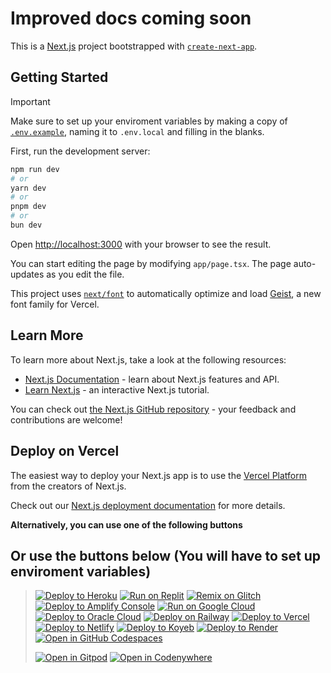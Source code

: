 # Improved docs coming soon

This is a [Next.js](https://nextjs.org) project bootstrapped with [`create-next-app`](https://nextjs.org/docs/app/api-reference/cli/create-next-app).

## Getting Started

> [!IMPORTANT]  
> Make sure to set up your enviroment variables by making a copy of [`.env.example`](/.env.example), naming it to `.env.local` and filling in the blanks.

First, run the development server:

```bash
npm run dev
# or
yarn dev
# or
pnpm dev
# or
bun dev
```

Open [http://localhost:3000](http://localhost:3000) with your browser to see the result.

You can start editing the page by modifying `app/page.tsx`. The page auto-updates as you edit the file.

This project uses [`next/font`](https://nextjs.org/docs/app/building-your-application/optimizing/fonts) to automatically optimize and load [Geist](https://vercel.com/font), a new font family for Vercel.

## Learn More

To learn more about Next.js, take a look at the following resources:

- [Next.js Documentation](https://nextjs.org/docs) - learn about Next.js features and API.
- [Learn Next.js](https://nextjs.org/learn) - an interactive Next.js tutorial.

You can check out [the Next.js GitHub repository](https://github.com/vercel/next.js) - your feedback and contributions are welcome!

## Deploy on Vercel

The easiest way to deploy your Next.js app is to use the [Vercel Platform](https://vercel.com/new?utm_medium=default-template&filter=next.js&utm_source=create-next-app&utm_campaign=create-next-app-readme) from the creators of Next.js.

Check out our [Next.js deployment documentation](https://nextjs.org/docs/app/building-your-application/deploying) for more details.

**Alternatively, you can use one of the following buttons**
## Or use the buttons below (You will have to set up enviroment variables)
>
> [![Deploy to Heroku](https://binbashbanana.github.io/deploy-buttons/buttons/remade/heroku.svg)](https://heroku.com/deploy/?template=https://github.com/InternetBowser670/petezah-next)
[![Run on Replit](https://binbashbanana.github.io/deploy-buttons/buttons/remade/replit.svg)](https://replit.com/github/InternetBowser670/petezah-next)
[![Remix on Glitch](https://binbashbanana.github.io/deploy-buttons/buttons/remade/glitch.svg)](https://glitch.com/edit/#!/import/github/InternetBowser670/petezah-next)
[![Deploy to Amplify Console](https://binbashbanana.github.io/deploy-buttons/buttons/remade/amplifyconsole.svg)](https://console.aws.amazon.com/amplify/home#/deploy?repo=https://github.com/InternetBowser670/petezah-next)
[![Run on Google Cloud](https://binbashbanana.github.io/deploy-buttons/buttons/remade/googlecloud.svg)](https://deploy.cloud.run/?git_repo=https://github.com/InternetBowser670/petezah-next)
[![Deploy to Oracle Cloud](https://binbashbanana.github.io/deploy-buttons/buttons/remade/oraclecloud.svg)](https://cloud.oracle.com/resourcemanager/stacks/create?zipUrl=https://github.com/InternetBowser670/petezah-next/archive/refs/heads/main.zip)
[![Deploy on Railway](https://binbashbanana.github.io/deploy-buttons/buttons/remade/railway.svg)](https://railway.app/new/template?template=https://github.com/InternetBowser670/petezah-next)
[![Deploy to Vercel](https://binbashbanana.github.io/deploy-buttons/buttons/remade/vercel.svg)](https://vercel.com/new/clone?repository-url=https://github.com/InternetBowser670/petezah-next)
[![Deploy to Netlify](https://binbashbanana.github.io/deploy-buttons/buttons/remade/netlify.svg)](https://app.netlify.com/start/deploy?repository=https://github.com/InternetBowser670/petezah-next)
[![Deploy to Koyeb](https://binbashbanana.github.io/deploy-buttons/buttons/remade/koyeb.svg)](https://app.koyeb.com/deploy?type=git&repository=github.com/InternetBowser670/petezah-next&branch=Main&name=PeteZah-Next)
[![Deploy to Render](https://binbashbanana.github.io/deploy-buttons/buttons/remade/render.svg)](https://render.com/deploy?repo=https://github.com/InternetBowser670/petezah-next)
[![Open in GitHub Codespaces](https://github.com/codespaces/badge.svg)](https://codespaces.new/InternetBowser670/petezah-next)
>
> [![Open in Gitpod](https://gitpod.io/button/open-in-gitpod.svg)](https://gitpod.io/#https://github.com/rhenryw/UV-Static-2.0)
[![Open in Codenywhere](https://codeanywhere.com/img/open-in-codeanywhere-btn.svg)](https://app.codeanywhere.com/#https://github.com/rhenryw/UV-Static-2.0)
